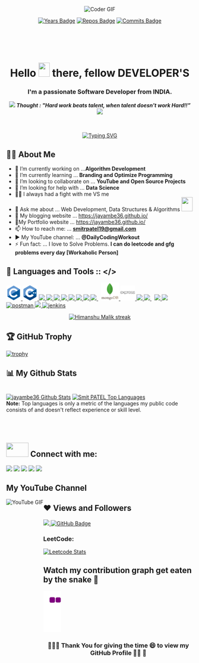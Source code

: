 <p align="center">

  <img src="https://media.giphy.com/media/SWoSkN6DxTszqIKEqv/giphy.gif" alt="Coder GIF" width="500" height="400">
  
</p>

<div align="center">

[![Years Badge](https://badges.pufler.dev/years/jayambe36)](https://badges.pufler.dev)
[![Repos Badge](https://badges.pufler.dev/repos/jayambe36)](https://badges.pufler.dev)
[![Commits Badge](https://badges.pufler.dev/commits/jayambe36/pujux)](https://badges.pufler.dev)

  </div>

<br/>
<br />
<br />



<h1 align="center">Hello <img src="https://raw.githubusercontent.com/MartinHeinz/MartinHeinz/master/wave.gif" width="30px" height="38"> there, fellow DEVELOPER'S</h1>
<h3 align="center">I'm a passionate Software Developer from INDIA.</h3>

<p align="center">
<img src="https://media.giphy.com/media/qjqUcgIyRjsl2/giphy.gif" width="50" /> <b><i align="center">Thought : "Hard work beats talent, when talent doesn't work Hard!!”</i></b> <img src="https://media.giphy.com/media/qjqUcgIyRjsl2/giphy.gif" width="50" />
</p>
  
  
<!-- 
###
**jsm-28415/jsm-28415** is a ✨ _special_ ✨ repository because its `README.md` (this file) appears on your GitHub profile. -->

<div align="center">
  
  <span>‎‎‎‎‎‎‎‎‎‎‎‎‎‎‎‎‎‎‎‎‎</span>
  
[![Typing SVG](https://readme-typing-svg.herokuapp.com?font=IBM+Plex+Sans&color=ff1493&size=36&lines=‎‎‎‎‎‎‎‎‎‎‎‎‎‎‎‎‎‎‎‎‎+Hey!+It's+SmitPATEL;I'm+Software+Developer❤❤❤;❤CPP+LeetCode+PYTHON❤;I+❤+DSA...;❤+CPP+HACKERRANK+❤;❤+CPP+GFG+❤)](https://git.io/typing-svg)
</div>



## 🙋‍♂️ About Me

- 🔭 I’m currently working on ...**Algorithm Development**
- 🌱 I’m currently learning ... **Branding and Optimize Programming**
- 👯 I’m looking to collaborate on ... **YouTube and Open Source Projects**
- 🤔 I’m looking for help with ... **Data Science**
- 👊🤜 I always had a fight with me VS me 
- 💬 Ask me about ... Web Development, Data Structures & Algorithms <img src="https://media.giphy.com/media/ObNTw8Uzwy6KQ/giphy.gif" width="30px" height="38">
- 📃 My blogging website ... https://jayambe36.github.io/
- 📃My Portfolio website ... https://jayambe36.github.io/
- 📫 How to reach me: ... **smitrpatel19@gmail.com**
- ▶️ My YouTube channel: ... **@DailyCodingWorkout** 
- ⚡ Fun fact: ... I love to Solve Problems. **I can do leetcode and gfg problems every day [Workaholic Person]**

## 🚀 Languages and Tools :: </> 
<p>
  <a href="https://www.cprogramming.com/" target="_blank" rel="noreferrer"> <img src="https://raw.githubusercontent.com/devicons/devicon/master/icons/c/c-original.svg" width="40" height="40"/> </a> 
<a href="https://www.w3schools.com/cpp/" target="_blank" rel="noreferrer"> <img src="https://raw.githubusercontent.com/devicons/devicon/master/icons/cplusplus/cplusplus-original.svg" width="40" height="40"/> </a>
    <a href="https://www.python.org" target="_blank"> <img src="https://img.icons8.com/color/48/000000/python.png"/> </a> 
    <a href="https://www.java.com" target="_blank"> <img src="https://img.icons8.com/color/48/000000/java-coffee-cup-logo.png"/> </a>
    <a href="https://spring.io/projects/spring-boot" target="_blank"> <img src="https://img.icons8.com/color/48/000000/spring-logo.png"/> </a> 
    <a href="https://www.w3.org/html/" target="_blank"> <img src="https://img.icons8.com/color/48/000000/html-5.png"/> </a> 
    <a href="https://www.w3schools.com/css/" target="_blank"> <img src="https://img.icons8.com/color/48/000000/css3.png"/> </a> 
    <a href="https://developer.mozilla.org/en-US/docs/Web/JavaScript" target="_blank"> <img src="https://img.icons8.com/color/48/000000/javascript.png"/> </a>
    <a href="https://getbootstrap.com" target="_blank"> <img src="https://img.icons8.com/color/48/000000/bootstrap.png"/> </a> 
    <a style="padding-right:8px;" href="https://www.mysql.com/" target="_blank"> <img src="https://img.icons8.com/fluent/50/000000/mysql-logo.png"/> </a>
    <a href="https://www.mongodb.com/" target="_blank"> <img src="https://raw.githubusercontent.com/devicons/devicon/master/icons/mongodb/mongodb-original-wordmark.svg" alt="mongodb" width="48" height="48"/> </a> 
    <a href="https://expressjs.com" target="_blank"> <img src="https://raw.githubusercontent.com/devicons/devicon/master/icons/express/express-original-wordmark.svg" alt="express" width="40" height="40"/> </a>
    <a href="https://reactjs.org/" target="_blank"> <img src="https://img.icons8.com/color/48/000000/react-native.png"/> </a>
    <a style="padding-right:8px;" href="https://nodejs.org" target="_blank"> <img src="https://img.icons8.com/color/48/000000/nodejs.png"/> </a> 
    <a href="https://redux.js.org" target="_blank"> <img src="https://img.icons8.com/color/48/000000/redux.png"/> </a>
    <a href="https://firebase.google.com/" target="_blank"> <img src="https://img.icons8.com/color/48/000000/firebase.png"/> </a> 
    <a href="https://postman.com" target="_blank"> <img src="https://www.vectorlogo.zone/logos/getpostman/getpostman-icon.svg" alt="postman" width="45" height="45"/> </a>   
    <a href="https://git-scm.com/" target="_blank"> <img src="https://img.icons8.com/color/48/000000/git.png"/> </a> 
    <a href="https://www.jenkins.io" target="_blank"> <img src="https://www.vectorlogo.zone/logos/jenkins/jenkins-icon.svg" alt="jenkins" width="48" height="48"/> </a> 
</p>

<p align="center">
    <a href="https://github.com/jayambe36/github-readme-streak-stats">
        <img title="🔥 Get streak stats for your profile at git.io/streak-stats" alt="Himanshu Malik streak" src="https://github-readme-streak-stats.herokuapp.com/?user=jayambe36&theme=black-ice&hide_border=true&stroke=0000&background=060A0CD0"/>
    </a>
</p>

<!-- <img src = "https://github-readme-stats.vercel.app/api?username=jsm-28415&&show_icons=true&title_color=ffffff&icon_color=bb2acf&text_color=daf7dc&bg_color=151515"> -->

## 🏆 GitHub Trophy
[![trophy](https://github-profile-trophy.vercel.app/?username=hi-malik&column=8)](https://github-profile-trophy.vercel.app/?username=hi-malik&column=8)

## 📊 My Github Stats

  <br/>
    <a href="https://github.com/jayambe36/github-readme-stats"><img alt="jayambe36 Github Stats" src="https://github-readme-stats.vercel.app/api?username=jayambe36&show_icons=true&count_private=true&theme=react&hide_border=true&bg_color=0D1117" /></a>
  <a href="https://github.com/jayambe36/github-readme-stats"><img alt="Smit PATEL Top Languages" src="https://github-readme-stats.vercel.app/api/top-langs/?username=jayambe36&langs_count=8&count_private=true&layout=compact&theme=react&hide_border=true&bg_color=0D1117" /></a>
  <br/>
  <b>Note:</b> Top languages is only a metric of the languages my public code consists of and doesn't reflect experience or skill level.


<br/>
<br/>

<br/>
<br/>

## <img src='https://raw.githubusercontent.com/ShahriarShafin/ShahriarShafin/main/Assets/handshake.gif' width="60px" height="38"> Connect with me: 
<p align="left">

<a href = "https://www.linkedin.com/in/jayambe/"><img src="https://img.icons8.com/fluent/48/000000/linkedin.png"/></a>
<a href = "https://twitter.com/jayambe36"><img src="https://img.icons8.com/fluent/48/000000/twitter.png"/></a>
<a href = "https://www.instagram.com/dsa.build"><img src="https://img.icons8.com/fluent/48/000000/instagram-new.png"/></a>
<a href = "https://www.youtube.com/channel/UCqb4iR2fqzl6xmWnkBZAuBA"><img src="https://img.icons8.com/color/48/000000/youtube-play.png"/></a>
<a href = "https://www.facebook.com/profile.php?id=100029018972400"><img src="https://img.icons8.com/fluent/48/000000/facebook-new.png"/></a>


</p>

## My YouTube Channel

<img align="left" alt="YouTube GIF" width="auto" height="576" src="https://github.com/hi-malik/Personal/blob/main/ezgif.com-gif-maker.gif">

## ❤ Views and Followers
<a href="https://github.com/jayambe36/github-profile-views-counter">
    <img src="https://komarev.com/ghpvc/?username=hi-malik">
</a>
<a href="https://github.com/jayambe36?tab=followers"><img src="https://img.shields.io/github/followers/hi-malik?label=Followers&style=social" alt="GitHub Badge"></a>

<h3 align="left">LeetCode:</h3>
  <a href="https://leetcode.com/jayambe36/">
  <img src="https://leetcard.jacoblin.cool/jayambe36?ext=contest&theme=light,unicorn" alt="Leetcode Stats">
  </a>
  


## Watch my contribution graph get eaten by the snake 🐍
![snake gif](https://github.com/jayambe36/jayambe36/blob/output/github-contribution-grid-snake.gif)


<div align="center">

### 👩‍🚀🚀 Thank You for giving the time 😄 to view my GitHub  Profile 👩‍🚀 🚀
</div>
